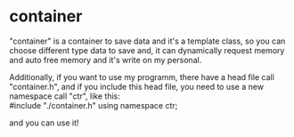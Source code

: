 # container
"container" is a container to save data and it's a template class, so you can choose different type data to save and, it can dynamically request memory and auto free memory and 
it's write on my personal.

Additionally, if you want to use my programm, there have a head file call "container.h", and if you include this head file, you need to use a new namespace call "ctr", like this:  
#include "./container.h"
using namespace ctr;

and you can use it!

